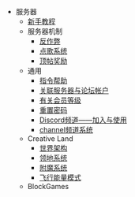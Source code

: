 - 服务器
  * [新手教程](csje/guides.md)
  - 服务器机制
    * [反作弊](mechanism/anticheat.md)
    * [点歌系统](mechanism/music.md)
    * [顶帖奖励](mechanism/bbstoper.md)
  - 通用
    * [指令帮助](csje/commands.md)
    * [关联服务器与论坛帐户](csje/link.md)
    * [有关会员等级](csje/rank.md)
    * [重置密码](csje/resetpass.md)
    * [Discord频道——加入与使用](csje/discord.md)
    * [channel频道系统](csje/channel.md)
  - Creative Land
    * [世界架构](csje/worlds_structure.md)
    * [领地系统](csje/lands.md)
    * [附魔系统](csje/enchant.md)
    * [飞行能量模式](csje/flyc.md)
  - BlockGames
